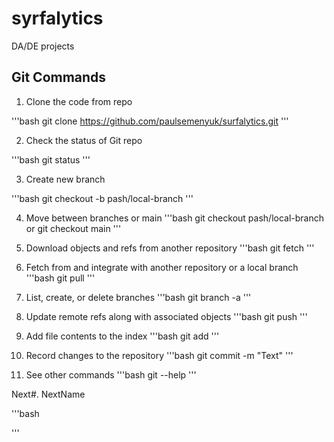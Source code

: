 # syrfalytics
DA/DE projects

## Git Commands

1. Clone the code from repo

'''bash
git clone https://github.com/paulsemenyuk/surfalytics.git
'''

2. Check the status of Git repo

'''bash
git status
'''

3. Create new branch

'''bash
git checkout -b pash/local-branch
'''

4. Move between branches or main
'''bash
git checkout pash/local-branch
or
git checkout main
'''

5. Download objects and refs from another repository
'''bash
git fetch
'''

6. Fetch from and integrate with another repository or a local branch
'''bash
git pull
'''

7. List, create, or delete branches
'''bash
git branch -a
'''

8. Update remote refs along with associated objects
'''bash
git push
'''

9. Add file contents to the index
'''bash
git add
'''

10. Record changes to the repository
'''bash
git commit -m "Text"
'''

11. See other commands
'''bash
git --help
'''

Next#. NextName

'''bash

'''
